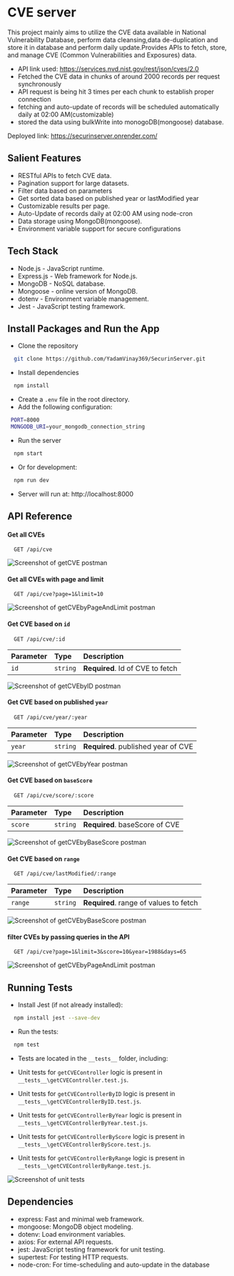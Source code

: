 # CVE server

This project mainly aims to utilize the CVE data available in National Vulnerability Database, perform data cleansing,data de-duplication and store it in database and perform daily update.Provides APIs to fetch, store, and manage CVE (Common Vulnerabilities and Exposures) data.

- API link used: https://services.nvd.nist.gov/rest/json/cves/2.0
- Fetched the CVE data in chunks of around 2000 records per request synchronously
- API request is being hit 3 times per each chunk to establish proper connection
- fetching and auto-update of records will be scheduled automatically daily at 02:00 AM(customizable)
- stored the data using bulkWrite into monogoDB(mongoose) database.

Deployed link: https://securinserver.onrender.com/

## Salient Features

- RESTful APIs to fetch CVE data.
- Pagination support for large datasets.
- Filter data based on parameters
- Get sorted data based on published year or lastModified year
- Customizable results per page.
- Auto-Update of records daily at 02:00 AM using node-cron
- Data storage using MongoDB(mongoose).
- Environment variable support for secure configurations

## Tech Stack

- Node.js - JavaScript runtime.
- Express.js - Web framework for Node.js.
- MongoDB - NoSQL database.
- Mongoose - online version of MongoDB.
- dotenv - Environment variable management.
- Jest - JavaScript testing framework.

## Install Packages and Run the App

- Clone the repository

```bash
  git clone https://github.com/YadamVinay369/SecurinServer.git
```

- Install dependencies

```bash
  npm install
```

- Create a `.env` file in the root directory.
- Add the following configuration:

```bash
 PORT=8000
 MONGODB_URI=your_mongodb_connection_string
```

- Run the server

```bash
  npm start
```

- Or for development:

```bash
  npm run dev
```

- Server will run at: http://localhost:8000

## API Reference

#### Get all CVEs

```http
  GET /api/cve
```

![Screenshot of getCVE postman ](./screenshots/getCVE.png)

#### Get all CVEs with page and limit

```http
  GET /api/cve?page=1&limit=10
```

![Screenshot of getCVEbyPageAndLimit postman ](./screenshots/getCVEbyPageAndLimit.png)

#### Get CVE based on `id`

```http
  GET /api/cve/:id
```

| Parameter | Type     | Description                      |
| :-------- | :------- | :------------------------------- |
| `id`      | `string` | **Required**. Id of CVE to fetch |

![Screenshot of getCVEbyID postman ](./screenshots/getCVEbyID.png)

#### Get CVE based on published `year`

```http
  GET /api/cve/year/:year
```

| Parameter | Type     | Description                         |
| :-------- | :------- | :---------------------------------- |
| `year`    | `string` | **Required**. published year of CVE |

![Screenshot of getCVEbyYear postman ](./screenshots/getCVEbyYear.png)

#### Get CVE based on `baseScore`

```http
  GET /api/cve/score/:score
```

| Parameter | Type     | Description                    |
| :-------- | :------- | :----------------------------- |
| `score`   | `string` | **Required**. baseScore of CVE |

![Screenshot of getCVEbyBaseScore postman ](./screenshots/getCVEbyBaseScore.png)

#### Get CVE based on `range`

```http
  GET /api/cve/lastModified/:range
```

| Parameter | Type     | Description                            |
| :-------- | :------- | :------------------------------------- |
| `range`   | `string` | **Required**. range of values to fetch |

![Screenshot of getCVEbyBaseScore postman ](./screenshots/getCVEbyRange.png)

#### filter CVEs by passing queries in the API

```http
  GET /api/cve?page=1&limit=3&score=10&year=1988&days=65
```

![Screenshot of getCVEbyPageAndLimit postman ](./screenshots/filterCVE.png)

## Running Tests

- Install Jest (if not already installed):

```bash
  npm install jest --save-dev
```

- Run the tests:

```bash
  npm test
```

- Tests are located in the `__tests__` folder, including:

- Unit tests for `getCVEController` logic is present in `__tests__\getCVEController.test.js`.
- Unit tests for `getCVEControllerByID` logic is present in `__tests__\getCVEControllerByID.test.js`.
- Unit tests for `getCVEControllerByYear` logic is present in `__tests__\getCVEControllerByYear.test.js`.
- Unit tests for `getCVEControllerByScore` logic is present in `__tests__\getCVEControllerByScore.test.js`.
- Unit tests for `getCVEControllerByRange` logic is present in `__tests__\getCVEControllerByRange.test.js`.

![Screenshot of unit tests ](./screenshots/unitTests.png)

## Dependencies

- express: Fast and minimal web framework.
- mongoose: MongoDB object modeling.
- dotenv: Load environment variables.
- axios: For external API requests.
- jest: JavaScript testing framework for unit testing.
- supertest: For testing HTTP requests.
- node-cron: For time-scheduling and auto-update in the database

